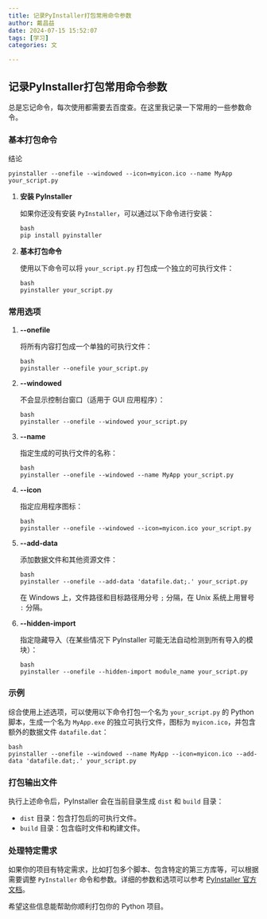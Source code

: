```yaml
---
title: 记录PyInstaller打包常用命令参数
author: 戴昌益
date: 2024-07-15 15:52:07
tags: [学习]
categories: 文

---
```


## 记录PyInstaller打包常用命令参数

总是忘记命令，每次使用都需要去百度查。在这里我记录一下常用的一些参数命令。

### 基本打包命令

结论

```
pyinstaller --onefile --windowed --icon=myicon.ico --name MyApp your_script.py
```



1. **安装 PyInstaller**

   如果你还没有安装 `PyInstaller`，可以通过以下命令进行安装：

   ```
   bash
   pip install pyinstaller
   ```
   
2. **基本打包命令**

   使用以下命令可以将 `your_script.py` 打包成一个独立的可执行文件：

   ```
   bash
   pyinstaller your_script.py
   ```

### 常用选项

1. **--onefile**

   将所有内容打包成一个单独的可执行文件：

   ```
   bash
   pyinstaller --onefile your_script.py
   ```
   
2. **--windowed**

   不会显示控制台窗口（适用于 GUI 应用程序）：

   ```
   bash
   pyinstaller --onefile --windowed your_script.py
   ```
   
3. **--name**

   指定生成的可执行文件的名称：

   ```
   bash
   pyinstaller --onefile --windowed --name MyApp your_script.py
   ```
   
4. **--icon**

   指定应用程序图标：

   ```
   bash
   pyinstaller --onefile --windowed --icon=myicon.ico your_script.py
   ```
   
5. **--add-data**

   添加数据文件和其他资源文件：

   ```
   bash
   pyinstaller --onefile --add-data 'datafile.dat;.' your_script.py
   ```
   
   在 Windows 上，文件路径和目标路径用分号 `;` 分隔，在 Unix 系统上用冒号 `:` 分隔。
   
6. **--hidden-import**

   指定隐藏导入（在某些情况下 PyInstaller 可能无法自动检测到所有导入的模块）：

   ```
   bash
   pyinstaller --onefile --hidden-import module_name your_script.py
   ```

### 示例

综合使用上述选项，可以使用以下命令打包一个名为 `your_script.py` 的 Python 脚本，生成一个名为 `MyApp.exe` 的独立可执行文件，图标为 `myicon.ico`，并包含额外的数据文件 `datafile.dat`：

```
bash
pyinstaller --onefile --windowed --name MyApp --icon=myicon.ico --add-data 'datafile.dat;.' your_script.py
```

### 打包输出文件

执行上述命令后，PyInstaller 会在当前目录生成 `dist` 和 `build` 目录：

- `dist` 目录：包含打包后的可执行文件。
- `build` 目录：包含临时文件和构建文件。

### 处理特定需求

如果你的项目有特定需求，比如打包多个脚本、包含特定的第三方库等，可以根据需要调整 `PyInstaller` 命令和参数。详细的参数和选项可以参考 [PyInstaller 官方文档](https://pyinstaller.readthedocs.io/en/stable/usage.html)。

希望这些信息能帮助你顺利打包你的 Python 项目。